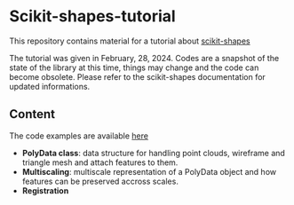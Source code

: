 Scikit-shapes-tutorial
======================

This repository contains material for a tutorial about [scikit-shapes](http://github.com/scikit-shapes/scikit-shapes)

The tutorial was given in February, 28, 2024. Codes are a snapshot of the state of the library at this time, things may change and the code can become obsolete. Please refer to the scikit-shapes documentation for updated informations.

Content
-------

The code examples are available [here](https://louis-pujol.github.io/scikit-shapes-tutorial/index.html)

- **PolyData class**: data structure for handling point clouds, wireframe and triangle mesh and attach features to them.
- **Multiscaling**: multiscale representation of a PolyData object and how features can be preserved accross scales.
- **Registration**
